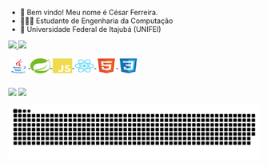 - 👋 Bem vindo! Meu nome é César Ferreira.
- 👨🏼‍🎓 Estudante de Engenharia da Computação
- 🏫 Universidade Federal de Itajubá (UNIFEI)


 <div>
  <a href="https://github.com/cesar-casf">
  <img height="150em" src="https://github-readme-stats.vercel.app/api?username=cesar-casf&show_icons=true&theme=tokyonight&include_all_commits=true&count_private=true"/>
  <img height="150em" src="https://github-readme-stats.vercel.app/api/top-langs/?username=cesar-casf&layout=compact&langs_count=7&theme=tokyonight"/>
  </a>
</div>

<div style="display: inline_block"><br>
 <a href="https://github.com/cesar-casf">
  <img align="center" alt="Java" height="30" width="40" src="https://raw.githubusercontent.com/devicons/devicon/master/icons/java/java-original.svg">
  <img align="center" alt="Java" height="30" width="40" src="https://raw.githubusercontent.com/devicons/devicon/master/icons/spring/spring-original.svg">
  <img align="center" alt="Js" height="30" width="40" src="https://raw.githubusercontent.com/devicons/devicon/master/icons/javascript/javascript-plain.svg">
  <img align="center" alt="React" height="30" width="40" src="https://raw.githubusercontent.com/devicons/devicon/master/icons/react/react-original.svg">
  <img align="center" alt="HTML" height="30" width="40" src="https://raw.githubusercontent.com/devicons/devicon/master/icons/html5/html5-original.svg">
  <img align="center" alt="CSS" height="30" width="40" src="https://raw.githubusercontent.com/devicons/devicon/master/icons/css3/css3-original.svg">
 </a>
</div>

##

<div> 
  <a href="https://www.linkedin.com/in/cesar-augusto-santos-ferreira/" target="_blank"><img src="https://img.shields.io/badge/-LinkedIn-%230077B5?style=for-the-badge&logo=linkedin&logoColor=white" target="_blank"></a> 
  <a href = "mailto:cesar@inovags.com"><img src="https://img.shields.io/badge/-Gmail-%23333?style=for-the-badge&logo=gmail&logoColor=white" target="_blank"></a>

  ![Snake animation](https://github.com/cesar-casf/cesar-casf/blob/output/github-contribution-grid-snake.svg)

</div>
